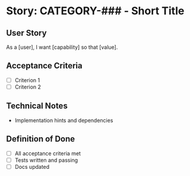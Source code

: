 # Story: CATEGORY-### - Short Title

## User Story
As a [user], I want [capability] so that [value].

## Acceptance Criteria
- [ ] Criterion 1
- [ ] Criterion 2

## Technical Notes
- Implementation hints and dependencies

## Definition of Done
- [ ] All acceptance criteria met
- [ ] Tests written and passing
- [ ] Docs updated

